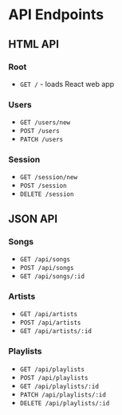 # API Endpoints

## HTML API

### Root

- `GET /` - loads React web app

### Users

- `GET /users/new`
- `POST /users`
- `PATCH /users`

### Session

- `GET /session/new`
- `POST /session`
- `DELETE /session`

## JSON API

### Songs

- `GET /api/songs`
- `POST /api/songs`
- `GET /api/songs/:id`

### Artists

- `GET /api/artists`
- `POST /api/artists`
- `GET /api/artists/:id`

### Playlists

- `GET /api/playlists`
- `POST /api/playlists`
- `GET /api/playlists/:id`
- `PATCH /api/playlists/:id`
- `DELETE /api/playlists/:id`
